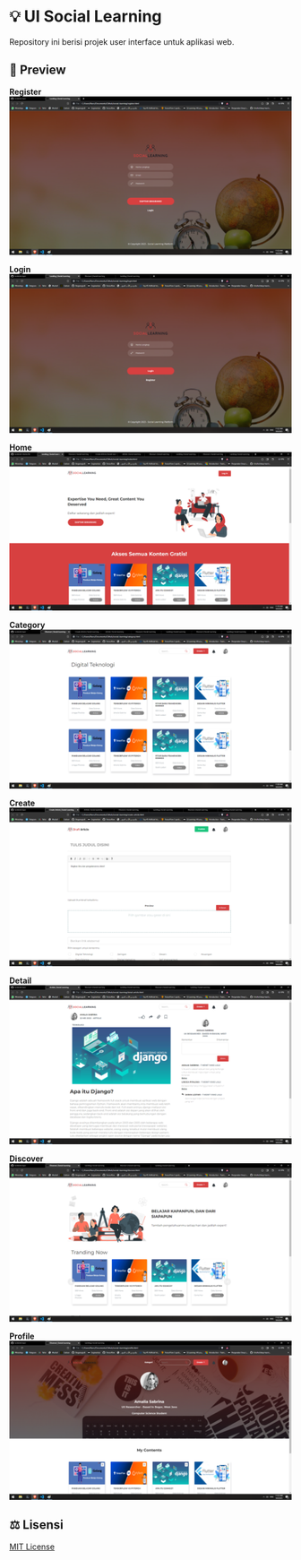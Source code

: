 
# :bulb: UI Social Learning

Repository ini berisi projek user interface untuk aplikasi web. 

## :eyes: Preview

**Register**
![alt text](https://raw.githubusercontent.com/kunkoder/social-learning/master/assets/img/preview-register.png)

**Login**
![alt text](https://raw.githubusercontent.com/kunkoder/social-learning/master/assets/img/preview-login.png)

**Home**
![alt text](https://raw.githubusercontent.com/kunkoder/social-learning/master/assets/img/preview-home.png)

**Category**
![alt text](https://raw.githubusercontent.com/kunkoder/social-learning/master/assets/img/preview-category.png)

**Create**
![alt text](https://raw.githubusercontent.com/kunkoder/social-learning/master/assets/img/preview-create.png)

**Detail**
![alt text](https://raw.githubusercontent.com/kunkoder/social-learning/master/assets/img/preview-detail.png)

**Discover**
![alt text](https://raw.githubusercontent.com/kunkoder/social-learning/master/assets/img/preview-discover.png)

**Profile**
![alt text](https://raw.githubusercontent.com/kunkoder/social-learning/master/assets/img/preview-profile.png)


## :balance_scale: Lisensi

[MIT License](https://github.com/kunkoder/php-dasar/blob/main/LICENSE)